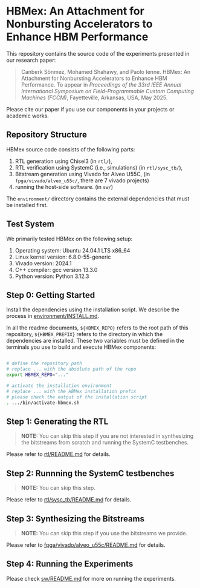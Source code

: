 # HBMex: An Attachment for Nonbursting Accelerators to Enhance HBM Performance

This repository contains the source code of the experiments presented in our research paper:

> Canberk Sönmez, Mohamed Shahawy, and Paolo Ienne. HBMex: An Attachment for Nonbursting Accelerators to Enhance HBM Performance. To appear in _Proceedings of the 33rd IEEE Annual International Symposium on Field-Programmable Custom Computing Machines (FCCM)_, Fayetteville, Arkansas, USA, May 2025.

Please cite our paper if you use our components in your projects or academic works.

## Repository Structure

HBMex source code consists of the following parts:

1. RTL generation using Chisel3 (in `rtl/`),
2. RTL verification using SystemC (i.e., simulations) (in `rtl/sysc_tb/`),
3. Bitstream generation using Vivado for Alveo U55C, (in `fpga/vivado/alveo_u55c/`, there are 7 vivado projects)
4. running the host-side software. (in `sw/`)

The `environment/` directory contains the external dependencies that must be installed first.

## Test System

We primarily tested HBMex on the following setup:

1. Operating system: Ubuntu 24.04.1 LTS x86_64
2. Linux kernel version: 6.8.0-55-generic
3. Vivado version: 2024.1
4. C++ compiler: gcc version 13.3.0
5. Python version: Python 3.12.3


## Step 0: Getting Started

Install the dependencies using the installation script. We describe the process in [environment/INSTALL.md](environment/INSTALL.md).

In all the readme documents, `${HBMEX_REPO}` refers to the root path of this repository, `${HBMEX_PREFIX}` refers to the directory in which the dependencies are installed. These two variables must be defined in the terminals you use to build and execute HBMex components:

```bash

# define the repository path
# replace ... with the absolute path of the repo
export HBMEX_REPO="..."

# activate the installation environment
# replace ... with the HBMex installation prefix
# please check the output of the installation script
. .../bin/activate-hbmex.sh
```

## Step 1: Generating the RTL

> **NOTE:** You can skip this step if you are not interested in synthesizing the bitstreams from scratch and running the SystemC testbenches.

Please refer to [rtl/README.md](rtl/README.md) for details.

## Step 2: Runnning the SystemC testbenches

> **NOTE:** You can skip this step.

Please refer to [rtl/sysc_tb/README.md](rtl/sysc_tb/README.md) for details.

## Step 3: Synthesizing the Bitstreams

> **NOTE:** You can skip this step if you use the bitstreams we provide.

Please refer to [fpga/vivado/alveo_u55c/README.md](fpga/vivado/alveo_u55c/README.md) for details.

## Step 4: Running the Experiments

Please check [sw/README.md](sw/README.md) for more on running the experiments.
